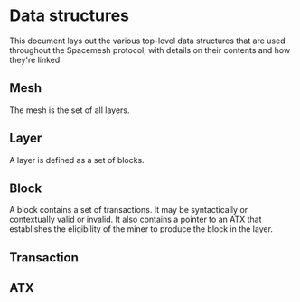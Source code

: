 # Data structures

This document lays out the various top-level data structures that are used throughout the Spacemesh protocol, with details on their contents and how they're linked.

## Mesh

The mesh is the set of all layers.

## Layer

A layer is defined as a set of blocks.

## Block

A block contains a set of transactions. It may be syntactically or contextually valid or invalid. It also contains a pointer to an ATX that establishes the eligibility of the miner to produce the block in the layer.

## Transaction

## ATX
